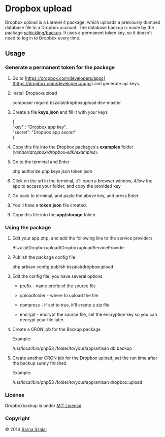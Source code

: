# Dropbox upload

Dropbox upload is a Laravel 4 package, which uploads a previously dumped database file to a Dropbox account. The database backup is made by the package [schickling/backup](https://github.com/schickling/laravel-backup). It uses a permanent token key, so it doesn't need to log in to Dropbox every time.

## Usage

### Generate a permanent token for the package

1. Go to [https://dropbox.com/developers/apps](https://dropbox.com/developers/apps) and generate api keys.

2. Install Dropboxupload

    composer require bszalai/dropboxupload:dev-master

3. Create a file __keys.json__ and fill it with your keys

    {  
        "key" : "Dropbox app key",  
        "secret": "Dropbox app secret"  
    }    

4. Copy this file into the Dropbox packages's __examples__ folder (_vendor/dropbox/dropbox-sdk/examples_).

5. Go to the terminal and Enter

    php authorize.php keys.json token.json

6. Click on the url in the terminal, it'll open a browser window, _Allow_ the app to access your folder, and copy the provided key

7. Go back to terminal, and paste the above key, and press Enter.

8. You'll have a __token.json__ file created.

9. Copy this file into the __app/storage__ folder.

### Using the package

1. Edit your app.php, and add the following line to the service providers

    Bszalai\Dropboxupload\DropboxuploadServiceProvider

2. Publish the package config file

    php artisan config:publish bszalai/dropboxupload 

3. Edit the config file, you have several options

    * prefix - name prefix of the source file

    * uploadfolder - where to upload the file

    * compress - if set to true, it'll create a zip file

    * encrypt - encrypt the source file, set the encryption key so you can decrypt your file later

4. Create a CRON job for the Backup package

	Example:

    /usr/local/bin/php53 /folder/to/your/app/artisan db:backup

5. Create another CRON job for the Dropbox upload, set the run time after the backup surely finished

	Example:

    /usr/local/bin/php53 /folder/to/your/app/artisan dropbox:upload

### License

Dropboxbackup is under [MIT License](http://opensource.org/licenses/MIT)

### Copyright

&copy; 2014 [Barna Szalai](mailto:szalai.b@gmail.com)